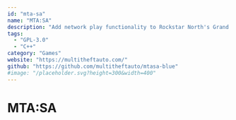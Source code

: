 ```yaml
---
id: "mta-sa"
name: "MTA:SA"
description: "Add network play functionality to Rockstar North's Grand Theft Auto game series, in which this functionality is not originally found."
tags:
  - "GPL-3.0"
  - "C++"
category: "Games"
website: "https://multitheftauto.com/"
github: "https://github.com/multitheftauto/mtasa-blue"
#image: "/placeholder.svg?height=300&width=400"
---
```


# MTA:SA
